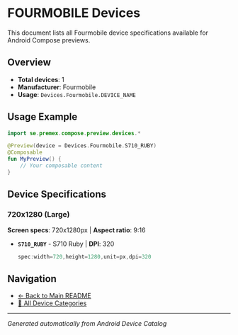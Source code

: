 # FOURMOBILE Devices

This document lists all Fourmobile device specifications available for Android Compose previews.

## Overview

- **Total devices**: 1
- **Manufacturer**: Fourmobile
- **Usage**: `Devices.Fourmobile.DEVICE_NAME`

## Usage Example

```kotlin
import se.premex.compose.preview.devices.*

@Preview(device = Devices.Fourmobile.S710_RUBY)
@Composable
fun MyPreview() {
    // Your composable content
}
```

## Device Specifications

### 720x1280 (Large)

**Screen specs**: 720x1280px | **Aspect ratio**: 9:16

- **`S710_RUBY`** - S710 Ruby | **DPI**: 320
  ```kotlin
  spec:width=720,height=1280,unit=px,dpi=320
  ```

## Navigation

- [← Back to Main README](../../README.md)
- [📱 All Device Categories](../README.md)

---
*Generated automatically from Android Device Catalog*
